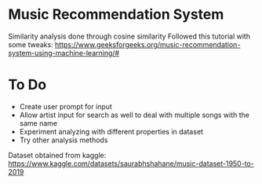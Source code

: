 # Music Recommendation System
Similarity analysis done through cosine similarity
Followed this tutorial with some tweaks: https://www.geeksforgeeks.org/music-recommendation-system-using-machine-learning/#

# To Do
* Create user prompt for input
* Allow artist input for search as well to deal with multiple songs with the same name
* Experiment analyzing with different properties in dataset
* Try other analysis methods

Dataset obtained from kaggle: https://www.kaggle.com/datasets/saurabhshahane/music-dataset-1950-to-2019